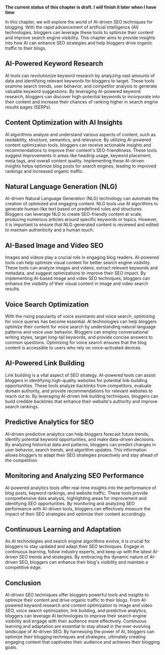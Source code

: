 **The current status of this chapter is draft. I will finish it later when I have time**

In this chapter, we will explore the world of AI-driven SEO techniques for blogging. With the rapid advancement of artificial intelligence (AI) technologies, bloggers can leverage these tools to optimize their content and improve search engine visibility. This chapter aims to provide insights into how AI can enhance SEO strategies and help bloggers drive organic traffic to their blogs.

AI-Powered Keyword Research
---------------------------

AI tools can revolutionize keyword research by analyzing vast amounts of data and identifying relevant keywords for bloggers to target. These tools examine search trends, user behavior, and competitor analysis to generate valuable keyword suggestions. By leveraging AI-powered keyword research, bloggers can discover high-potential keywords to incorporate into their content and increase their chances of ranking higher in search engine results pages (SERPs).

Content Optimization with AI Insights
-------------------------------------

AI algorithms analyze and understand various aspects of content, such as readability, structure, semantics, and relevance. By utilizing AI-powered content optimization tools, bloggers can receive actionable insights and recommendations to improve their content's SEO-friendliness. These tools suggest improvements in areas like heading usage, keyword placement, meta tags, and overall content quality. Implementing these AI-driven insights helps optimize blog posts for search engines, leading to improved rankings and increased organic traffic.

Natural Language Generation (NLG)
---------------------------------

AI-driven Natural Language Generation (NLG) technology can automate the creation of optimized and engaging content. NLG tools use AI algorithms to generate human-like text based on predefined rules and structures. Bloggers can leverage NLG to create SEO-friendly content at scale, producing numerous articles around specific keywords or topics. However, it is important to ensure that NLG-generated content is reviewed and edited to maintain authenticity and a human touch.

AI-Based Image and Video SEO
----------------------------

Images and videos play a crucial role in engaging blog readers. AI-powered tools can help optimize visual content for better search engine visibility. These tools can analyze images and videos, extract relevant keywords and metadata, and suggest optimizations to improve their SEO impact. By implementing AI-based image and video SEO techniques, bloggers can enhance the visibility of their visual content in image and video search results.

Voice Search Optimization
-------------------------

With the rising popularity of voice assistants and voice search, optimizing for voice queries has become essential. AI technologies can help bloggers optimize their content for voice search by understanding natural language patterns and voice user behavior. Bloggers can employ conversational writing styles, target long-tail keywords, and provide concise answers to common questions. Optimizing for voice search ensures that the blog content is accessible to users who rely on voice-activated devices.

AI-Powered Link Building
------------------------

Link building is a vital aspect of SEO strategy. AI-powered tools can assist bloggers in identifying high-quality websites for potential link-building opportunities. These tools analyze backlinks from competitors, evaluate domain authority, and provide recommendations for relevant websites to reach out to. By leveraging AI-driven link building techniques, bloggers can build credible backlinks that enhance their website's authority and improve search rankings.

Predictive Analytics for SEO
----------------------------

AI-driven predictive analytics can help bloggers forecast future trends, identify potential keyword opportunities, and make data-driven decisions. By analyzing historical data and patterns, bloggers can predict changes in user behavior, search trends, and algorithm updates. This information allows bloggers to adapt their SEO strategies proactively and stay ahead of the competition.

Monitoring and Analyzing SEO Performance
----------------------------------------

AI-powered analytics tools offer real-time insights into the performance of blog posts, keyword rankings, and website traffic. These tools provide comprehensive data analysis, highlighting areas for improvement and identifying SEO opportunities. By monitoring and analyzing SEO performance with AI-driven tools, bloggers can effectively measure the impact of their SEO strategies and optimize their content accordingly.

Continuous Learning and Adaptation
----------------------------------

As AI technologies and search engine algorithms evolve, it is crucial for bloggers to stay updated and adapt their SEO techniques. Engage in continuous learning, follow industry experts, and keep up with the latest AI-driven SEO trends and strategies. By embracing the dynamic nature of AI-driven SEO, bloggers can enhance their blog's visibility and maintain a competitive edge.

Conclusion
----------

AI-driven SEO techniques offer bloggers powerful tools and insights to optimize their content and drive organic traffic to their blogs. From AI-powered keyword research and content optimization to image and video SEO, voice search optimization, link building, and predictive analytics, bloggers can leverage AI technologies to improve their search engine visibility and engage with their audience more effectively. Continuous learning and adaptation are essential to stay ahead in the ever-evolving landscape of AI-driven SEO. By harnessing the power of AI, bloggers can optimize their blogging techniques and strategies, ultimately creating engaging content that captivates their audience and achieves their blogging goals.
